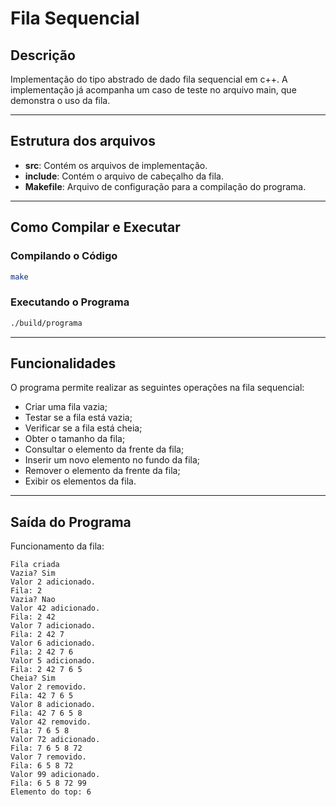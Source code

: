 # Fila Sequencial

## Descrição
Implementação do tipo abstrado de dado fila sequencial em c++. A implementação já acompanha um caso de teste no arquivo main, que demonstra o uso da fila.

---

## Estrutura dos arquivos
- **src**: Contém os arquivos de implementação.
- **include**: Contém o arquivo de cabeçalho da fila.
- **Makefile**: Arquivo de configuração para a compilação do programa.

---

## Como Compilar e Executar

### Compilando o Código

```bash
make
```

### Executando o Programa

```bash
./build/programa
```

---

## Funcionalidades
O programa permite realizar as seguintes operações na fila sequencial:
- Criar uma fila vazia;
- Testar se a fila está vazia;
- Verificar se a fila está cheia;
- Obter o tamanho da fila;
- Consultar o elemento da frente da fila;
- Inserir um novo elemento no fundo da fila;
- Remover o elemento da frente da fila;
- Exibir os elementos da fila.

---

## Saída do Programa
Funcionamento da fila:

```
Fila criada
Vazia? Sim
Valor 2 adicionado.
Fila: 2
Vazia? Nao
Valor 42 adicionado.
Fila: 2 42
Valor 7 adicionado.
Fila: 2 42 7
Valor 6 adicionado.
Fila: 2 42 7 6
Valor 5 adicionado.
Fila: 2 42 7 6 5
Cheia? Sim
Valor 2 removido.
Fila: 42 7 6 5
Valor 8 adicionado.
Fila: 42 7 6 5 8
Valor 42 removido.
Fila: 7 6 5 8
Valor 72 adicionado.
Fila: 7 6 5 8 72
Valor 7 removido.
Fila: 6 5 8 72
Valor 99 adicionado.
Fila: 6 5 8 72 99
Elemento do top: 6

```




